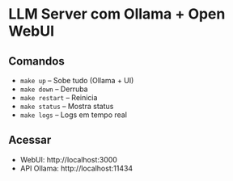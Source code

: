 # LLM Server com Ollama + Open WebUI

## Comandos

- `make up` – Sobe tudo (Ollama + UI)
- `make down` – Derruba
- `make restart` – Reinicia
- `make status` – Mostra status
- `make logs` – Logs em tempo real

## Acessar

- WebUI: http://localhost:3000
- API Ollama: http://localhost:11434
